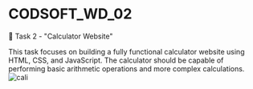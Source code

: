# CODSOFT_WD_02
🧮 Task 2 - "Calculator Website"

This task focuses on building a fully functional calculator website using HTML, CSS, and JavaScript. The calculator should be capable of performing basic arithmetic operations and more complex calculations.
![cali](https://github.com/PavanJ157/CODSOFT_WD_02/assets/153985191/19278c5c-0f9a-439b-af13-6137fda9af03)
